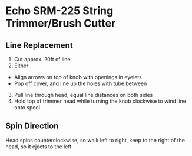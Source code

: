 # Echo SRM-225 String Trimmer/Brush Cutter

## Line Replacement

1. Cut approx. 20ft of line
2. Either
  - Align arrows on top of knob with openings in eyelets
  - Pop off cover, and line up the holes with tube between
3. Pull line through head, equal line distances on both sides
4. Hold top of trimmer head while turning the knob clockwise to wind
   line onto spool.

## Spin Direction

Head spins counterclockwise, so walk left to right, keep to the right of
the head, so it ejects to the left.
